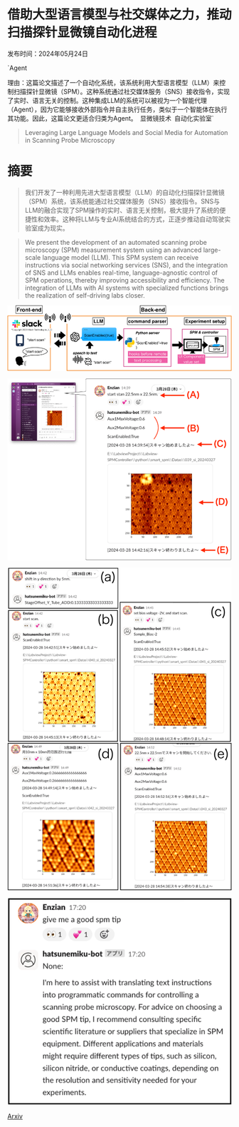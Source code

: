 # 借助大型语言模型与社交媒体之力，推动扫描探针显微镜自动化进程

发布时间：2024年05月24日

`Agent

理由：这篇论文描述了一个自动化系统，该系统利用大型语言模型（LLM）来控制扫描探针显微镜（SPM）。这种系统通过社交媒体服务（SNS）接收指令，实现了实时、语言无关的控制。这种集成LLM的系统可以被视为一个智能代理（Agent），因为它能够接收外部指令并自主执行任务，类似于一个智能体在执行其功能。因此，这篇论文更适合归类为Agent。` `显微镜技术` `自动化实验室`

> Leveraging Large Language Models and Social Media for Automation in Scanning Probe Microscopy

# 摘要

> 我们开发了一种利用先进大型语言模型（LLM）的自动化扫描探针显微镜（SPM）系统，该系统能通过社交媒体服务（SNS）接收指令。SNS与LLM的融合实现了SPM操作的实时、语言无关控制，极大提升了系统的便捷性和效率。这种将LLM与专业AI系统结合的方式，正逐步推动自动驾驶实验室成为现实。

> We present the development of an automated scanning probe microscopy (SPM) measurement system using an advanced large-scale language model (LLM). This SPM system can receive instructions via social networking services (SNS), and the integration of SNS and LLMs enables real-time, language-agnostic control of SPM operations, thereby improving accessibility and efficiency. The integration of LLMs with AI systems with specialized functions brings the realization of self-driving labs closer.

![借助大型语言模型与社交媒体之力，推动扫描探针显微镜自动化进程](../../../paper_images/2405.15490/x1.png)

![借助大型语言模型与社交媒体之力，推动扫描探针显微镜自动化进程](../../../paper_images/2405.15490/x2.png)

![借助大型语言模型与社交媒体之力，推动扫描探针显微镜自动化进程](../../../paper_images/2405.15490/x3.png)

![借助大型语言模型与社交媒体之力，推动扫描探针显微镜自动化进程](../../../paper_images/2405.15490/x4.png)

[Arxiv](https://arxiv.org/abs/2405.15490)